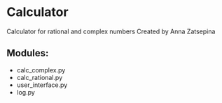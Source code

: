 # Calculator
Calculator for rational and complex numbers
Created by Anna Zatsepina

## Modules:
* calc_complex.py
* calc_rational.py
* user_interface.py
* log.py
